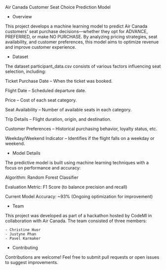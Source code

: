 Air Canada Customer Seat Choice Prediction Model

- Overview

This project develops a machine learning model to predict Air Canada customers' seat purchase decisions—whether they opt for ADVANCE, PREFERRED, or make NO PURCHASE. By analyzing pricing strategies, seat availability, and customer preferences, this model aims to optimize revenue and improve customer experience.

-  Dataset

The dataset participant_data.csv consists of various factors influencing seat selection, including:

Ticket Purchase Date – When the ticket was booked.

Flight Date – Scheduled departure date.

Price – Cost of each seat category.

Seat Availability – Number of available seats in each category.

Trip Details – Flight duration, origin, and destination.

Customer Preferences – Historical purchasing behavior, loyalty status, etc.

Weekday/Weekend Indicator – Identifies if the flight falls on a weekday or weekend.

- Model Details

The predictive model is built using machine learning techniques with a focus on performance and accuracy:

Algorithm: Random Forest Classifier

Evaluation Metric: F1 Score (to balance precision and recall)

Current Model Accuracy: ~93% (Ongoing optimization for improvement)

- Team

This project was developed as part of a hackathon hosted by CodeMl in collaboration with Air Canada. The team consisted of three members:

    - Christine Huor
    - Justyne Phan
    - Pavel Karmaker

- Contributing

Contributions are welcome! Feel free to submit pull requests or open issues to suggest improvements.